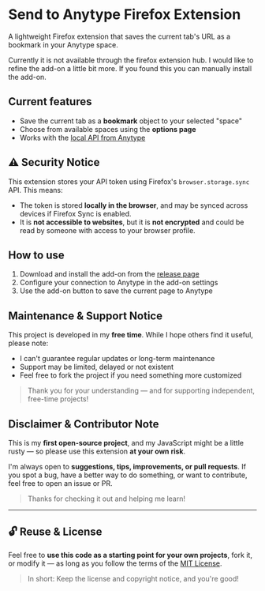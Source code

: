 # Send to Anytype Firefox Extension

A lightweight Firefox extension that saves the current tab's URL as a bookmark in your Anytype space.

Currently it is not available through the firefox extension hub. I would like to refine the add-on a little bit more. If you found this you can manually install the add-on.


## Current features

- Save the current tab as a **bookmark** object to your selected "space"
- Choose from available spaces using the **options page**
- Works with the [local API from Anytype](https://developers.anytype.io/)



## ⚠️ Security Notice

This extension stores your API token using Firefox's `browser.storage.sync` API. This means:

- The token is stored **locally in the browser**, and may be synced across devices if Firefox Sync is enabled.
- It is **not accessible to websites**, but it is **not encrypted** and could be read by someone with access to your browser profile.

## How to use
1. Download and install the add-on from the [release page](https://github.com/TheA/send-to-anytype-firefox/releases)
2. Configure your connection to Anytype in the add-on settings
3. Use the add-on button to save the current page to Anytype

## Maintenance & Support Notice

This project is developed in my **free time**. While I hope others find it useful, please note:

- I can't guarantee regular updates or long-term maintenance  
- Support may be limited, delayed or not existent 
- Feel free to fork the project if you need something more customized

> Thank you for your understanding — and for supporting independent, free-time projects!


## Disclaimer & Contributor Note

This is my **first open-source project**, and my JavaScript might be a little rusty — so please use this extension **at your own risk**.

I'm always open to **suggestions, tips, improvements, or pull requests**. If you spot a bug, have a better way to do something, or want to contribute, feel free to open an issue or PR.

> Thanks for checking it out and helping me learn!

---

## 🔓 Reuse & License

Feel free to **use this code as a starting point for your own projects**, fork it, or modify it — as long as you follow the terms of the [MIT License](LICENSE).

> In short: Keep the license and copyright notice, and you're good!

